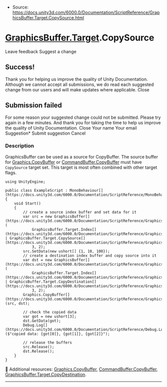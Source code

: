 * Source: https://docs.unity3d.com/6000.0/Documentation/ScriptReference/GraphicsBuffer.Target.CopySource.html

#  [GraphicsBuffer.Target](https://docs.unity3d.com/6000.0/Documentation/ScriptReference/GraphicsBuffer.Target.html).CopySource
Leave feedback
Suggest a change
## Success!
Thank you for helping us improve the quality of Unity Documentation. Although we cannot accept all submissions, we do read each suggested change from our users and will make updates where applicable.
Close
## Submission failed
For some reason your suggested change could not be submitted. Please <a>try again</a> in a few minutes. And thank you for taking the time to help us improve the quality of Unity Documentation.
Close
Your name Your email Suggestion* Submit suggestion
Cancel
### Description
GraphicsBuffer can be used as a source for CopyBuffer.
The source buffer for [Graphics.CopyBuffer](https://docs.unity3d.com/6000.0/Documentation/ScriptReference/Graphics.CopyBuffer.html) or [CommandBuffer.CopyBuffer](https://docs.unity3d.com/6000.0/Documentation/ScriptReference/Rendering.CommandBuffer.CopyBuffer.html) must have `CopySource` target set. This target is most often combined with other target flags.
```
using UnityEngine;  
  
public class ExampleScript : MonoBehaviour[](https://docs.unity3d.com/6000.0/Documentation/ScriptReference/MonoBehaviour.html)
{
    void Start()
    {
        // create a source index buffer and set data for it
        var src = new GraphicsBuffer[](https://docs.unity3d.com/6000.0/Documentation/ScriptReference/GraphicsBuffer.html)(
            GraphicsBuffer.Target.Index[](https://docs.unity3d.com/6000.0/Documentation/ScriptReference/GraphicsBuffer.Target.Index.html) | GraphicsBuffer.Target.CopySource[](https://docs.unity3d.com/6000.0/Documentation/ScriptReference/GraphicsBuffer.Target.CopySource.html),
            3, 2);
        src.SetData(new ushort[] {1, 10, 100});
        // create a destination index buffer and copy source into it
        var dst = new GraphicsBuffer[](https://docs.unity3d.com/6000.0/Documentation/ScriptReference/GraphicsBuffer.html)(
            GraphicsBuffer.Target.Index[](https://docs.unity3d.com/6000.0/Documentation/ScriptReference/GraphicsBuffer.Target.Index.html) | GraphicsBuffer.Target.CopyDestination[](https://docs.unity3d.com/6000.0/Documentation/ScriptReference/GraphicsBuffer.Target.CopyDestination.html),
            3, 2);
        Graphics.CopyBuffer[](https://docs.unity3d.com/6000.0/Documentation/ScriptReference/Graphics.CopyBuffer.html)(src, dst);  
  
        // check the copied data
        var got = new ushort[3];
        dst.GetData(got);
        Debug.Log[](https://docs.unity3d.com/6000.0/Documentation/ScriptReference/Debug.Log.html)($"copied data: {got[0]}, {got[1]}, {got[2]}");  
  
        // release the buffers
        src.Release();
        dst.Release();
    }
}

```

Additional resources: [Graphics.CopyBuffer](https://docs.unity3d.com/6000.0/Documentation/ScriptReference/Graphics.CopyBuffer.html), [CommandBuffer.CopyBuffer](https://docs.unity3d.com/6000.0/Documentation/ScriptReference/Rendering.CommandBuffer.CopyBuffer.html), [GraphicsBuffer.Target.CopyDestination](https://docs.unity3d.com/6000.0/Documentation/ScriptReference/GraphicsBuffer.Target.CopyDestination.html).
* * *
